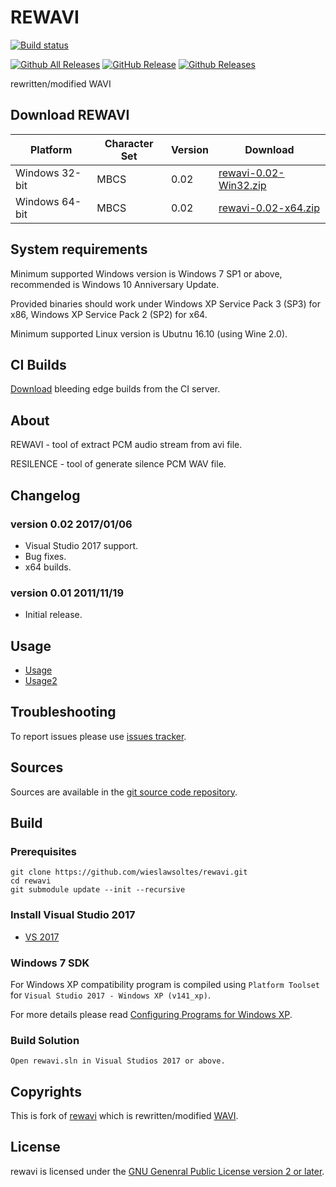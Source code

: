 # REWAVI

[![Build status](https://ci.appveyor.com/api/projects/status/ffcocigoiclo2ekr/branch/Refactoring?svg=true)](https://ci.appveyor.com/project/wieslawsoltes/rewavi/branch/Refactoring)

[![Github All Releases](https://img.shields.io/github/downloads/wieslawsoltes/rewavi/total.svg)](https://github.com/wieslawsoltes/rewavi/releases)
[![GitHub Release](https://img.shields.io/github/release/wieslawsoltes/rewavi.svg)](https://github.com/wieslawsoltes/rewavi/releases/latest)
[![Github Releases](https://img.shields.io/github/downloads/wieslawsoltes/rewavi/latest/total.svg)](https://github.com/wieslawsoltes/rewavi/releases)

rewritten/modified WAVI

## Download REWAVI

| Platform           | Character Set  | Version   | Download                                                                                                                |
|--------------------|----------------|-----------|-------------------------------------------------------------------------------------------------------------------------|
| Windows 32-bit     | MBCS           | 0.02      | [rewavi-0.02-Win32.zip](https://github.com/wieslawsoltes/rewavi/releases/download/0.02/rewavi-0.02-Win32.zip)           |
| Windows 64-bit     | MBCS           | 0.02      | [rewavi-0.02-x64.zip](https://github.com/wieslawsoltes/rewavi/releases/download/0.02/rewavi-0.02-x64.zip)               |

## System requirements

Minimum supported Windows version is Windows 7 SP1 or above, recommended is Windows 10 Anniversary Update.

Provided binaries should work under Windows XP Service Pack 3 (SP3) for x86, Windows XP Service Pack 2 (SP2) for x64.

Minimum supported Linux version is Ubutnu 16.10 (using Wine 2.0).

## CI Builds

[Download](https://ci.appveyor.com/project/wieslawsoltes/rewavi/build/artifacts) bleeding edge builds from the CI server.

## About

REWAVI - tool of extract PCM audio stream from avi file.

RESILENCE - tool of generate silence PCM WAV file.

## Changelog

### version 0.02 2017/01/06

- Visual Studio 2017 support.
- Bug fixes.
- x64 builds.

### version 0.01 2011/11/19

- Initial release.

## Usage

* [Usage](https://github.com/wieslawsoltes/rewavi/blob/Refactoring/docs/usage.txt)
* [Usage2](https://github.com/wieslawsoltes/rewavi/blob/Refactoring/docs/usage2.txt)

## Troubleshooting

To report issues please use [issues tracker](https://github.com/wieslawsoltes/rewavi/issues).

## Sources

Sources are available in the [git source code repository](https://github.com/wieslawsoltes/rewavi/).

## Build

### Prerequisites

```
git clone https://github.com/wieslawsoltes/rewavi.git
cd rewavi
git submodule update --init --recursive
```

### Install Visual Studio 2017

* [VS 2017](https://www.visualstudio.com/pl/downloads/)

### Windows 7 SDK

For Windows XP compatibility program is compiled using `Platform Toolset` for `Visual Studio 2017 - Windows XP (v141_xp)`.

For more details please read [Configuring Programs for Windows XP](https://msdn.microsoft.com/en-us/library/jj851139.aspx).

### Build Solution
```
Open rewavi.sln in Visual Studios 2017 or above.
```

## Copyrights

This is fork of [rewavi](https://github.com/chikuzen/rewavi) which is rewritten/modified [WAVI](http://sourceforge.net/projects/wavi-avi2wav/).

## License

rewavi is licensed under the [GNU Genenral Public License version 2 or later](LICENSE.TXT).
